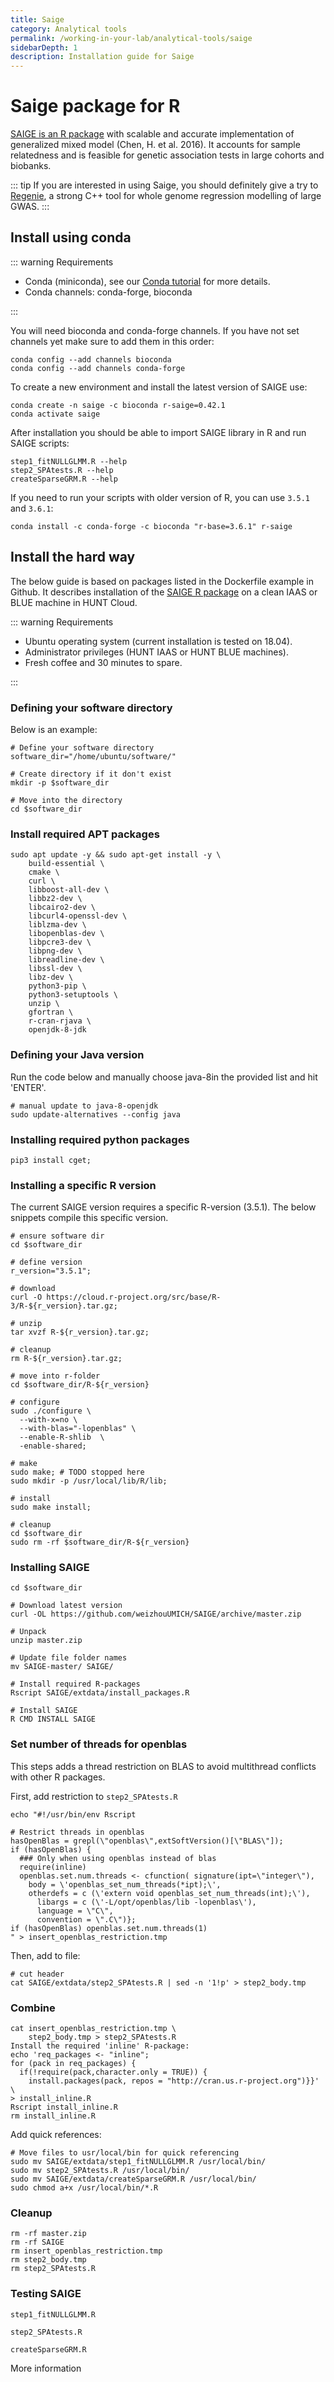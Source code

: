 ```yaml
---
title: Saige
category: Analytical tools
permalink: /working-in-your-lab/analytical-tools/saige
sidebarDepth: 1
description: Installation guide for Saige
---
```


# Saige package for R

[SAIGE is an R package](https://github.com/weizhouUMICH/SAIGE) with scalable and
accurate implementation of generalized mixed model (Chen, H. et al. 2016).
It accounts for sample relatedness and is feasible for genetic association tests
in large cohorts and biobanks.

::: tip
If you are interested in using Saige, you should definitely give a try to
[Regenie](/working-in-your-lab/analytical-tools/regenie/), a strong C++ tool
for whole genome regression modelling of large GWAS.
:::

## Install using conda

::: warning Requirements

- Conda (miniconda), see our [Conda tutorial](/working-in-your-lab/analytical-tools/conda/) for more details.
- Conda channels: conda-forge, bioconda

:::

You will need bioconda and conda-forge channels. If you have not set channels yet
make sure to add them in this order:
```
conda config --add channels bioconda
conda config --add channels conda-forge
```

To create a new environment and install the latest version of SAIGE use:
```
conda create -n saige -c bioconda r-saige=0.42.1
conda activate saige
```

After installation you should be able to import SAIGE library in R and run SAIGE scripts:

```
step1_fitNULLGLMM.R --help
step2_SPAtests.R --help
createSparseGRM.R --help
```

If you need to run your scripts with older version of R, you can use `3.5.1` and `3.6.1`:
```
conda install -c conda-forge -c bioconda "r-base=3.6.1" r-saige
```

## Install the hard way

The below guide is based on packages listed in the Dockerfile example in Github. It describes installation
of the [SAIGE R package](https://github.com/weizhouUMICH/SAIGE) on a clean IAAS or BLUE machine in HUNT Cloud.

::: warning Requirements

- Ubuntu operating system (current installation is tested on 18.04).
- Administrator privileges (HUNT IAAS or HUNT BLUE machines).
- Fresh coffee and 30 minutes to spare.

:::

### Defining your software directory

Below is an example:

```
# Define your software directory
software_dir="/home/ubuntu/software/"

# Create directory if it don't exist
mkdir -p $software_dir

# Move into the directory
cd $software_dir
```

### Install required APT packages

```
sudo apt update -y && sudo apt-get install -y \
    build-essential \
    cmake \
    curl \
    libboost-all-dev \
    libbz2-dev \
    libcairo2-dev \
    libcurl4-openssl-dev \
    liblzma-dev \
    libopenblas-dev \
    libpcre3-dev \
    libpng-dev \
    libreadline-dev \
    libssl-dev \
    libz-dev \
    python3-pip \
    python3-setuptools \
    unzip \
    gfortran \
    r-cran-rjava \
    openjdk-8-jdk
```

### Defining your Java version

Run the code below and manually choose java-8in the provided list and hit 'ENTER'.

```
# manual update to java-8-openjdk
sudo update-alternatives --config java
```

### Installing required python packages

```
pip3 install cget;
```

### Installing a specific R version

The current SAIGE version requires a specific R-version (3.5.1). The below snippets compile this specific version.

```
# ensure software dir
cd $software_dir

# define version
r_version="3.5.1";

# download
curl -O https://cloud.r-project.org/src/base/R-3/R-${r_version}.tar.gz;

# unzip
tar xvzf R-${r_version}.tar.gz;

# cleanup
rm R-${r_version}.tar.gz;

# move into r-folder
cd $software_dir/R-${r_version}

# configure
sudo ./configure \
  --with-x=no \
  --with-blas="-lopenblas" \
  --enable-R-shlib  \
  -enable-shared;

# make
sudo make; # TODO stopped here
sudo mkdir -p /usr/local/lib/R/lib;

# install
sudo make install;

# cleanup
cd $software_dir
sudo rm -rf $software_dir/R-${r_version}
```

### Installing SAIGE

```
cd $software_dir

# Download latest version
curl -OL https://github.com/weizhouUMICH/SAIGE/archive/master.zip

# Unpack
unzip master.zip

# Update file folder names
mv SAIGE-master/ SAIGE/

# Install required R-packages
Rscript SAIGE/extdata/install_packages.R

# Install SAIGE
R CMD INSTALL SAIGE
```

### Set number of threads for openblas

This steps adds a thread restriction on BLAS to avoid multithread
conflicts with other R packages.

First, add restriction to `step2_SPAtests.R`

```
echo "#!/usr/bin/env Rscript

# Restrict threads in openblas
hasOpenBlas = grepl(\"openblas\",extSoftVersion()[\"BLAS\"]);
if (hasOpenBlas) {
  ### Only when using openblas instead of blas
  require(inline)
  openblas.set.num.threads <- cfunction( signature(ipt=\"integer\"),
    body = \'openblas_set_num_threads(*ipt);\',
    otherdefs = c (\'extern void openblas_set_num_threads(int);\'),
      libargs = c (\'-L/opt/openblas/lib -lopenblas\'),
      language = \"C\",
      convention = \".C\")};
if (hasOpenBlas) openblas.set.num.threads(1)
" > insert_openblas_restriction.tmp
```

Then, add to file:

```
# cut header
cat SAIGE/extdata/step2_SPAtests.R | sed -n '1!p' > step2_body.tmp
```

### Combine

```
cat insert_openblas_restriction.tmp \
    step2_body.tmp > step2_SPAtests.R
Install the required 'inline' R-package:
echo 'req_packages <- "inline";
for (pack in req_packages) {
  if(!require(pack,character.only = TRUE)) {
    install.packages(pack, repos = "http://cran.us.r-project.org")}}' \
> install_inline.R
Rscript install_inline.R
rm install_inline.R
```

Add quick references:

```
# Move files to usr/local/bin for quick referencing
sudo mv SAIGE/extdata/step1_fitNULLGLMM.R /usr/local/bin/
sudo mv step2_SPAtests.R /usr/local/bin/
sudo mv SAIGE/extdata/createSparseGRM.R /usr/local/bin/
sudo chmod a+x /usr/local/bin/*.R
```

### Cleanup

```
rm -rf master.zip
rm -rf SAIGE
rm insert_openblas_restriction.tmp
rm step2_body.tmp
rm step2_SPAtests.R
```

### Testing SAIGE

```
step1_fitNULLGLMM.R

step2_SPAtests.R

createSparseGRM.R
```

More information
